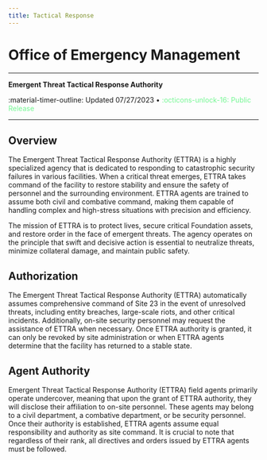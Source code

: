 ```yaml
---
title: Tactical Response
---
```


<div class="centered-text" markdown>

# Office of Emergency Management
----
**Emergent Threat Tactical Response Authority**

:material-timer-outline: Updated 07/27/2023 • <span style="color:rgb(116, 247, 147)">:octicons-unlock-16: Public Release</span>

----

</div>

## Overview

The Emergent Threat Tactical Response Authority (ETTRA) is a highly specialized agency that is dedicated to responding to catastrophic security failures in various facilities. When a critical threat emerges, ETTRA takes command of the facility to restore stability and ensure the safety of personnel and the surrounding environment. ETTRA agents are trained to assume both civil and combative command, making them capable of handling complex and high-stress situations with precision and efficiency.

The mission of ETTRA is to protect lives, secure critical Foundation assets, and restore order in the face of emergent threats. The agency operates on the principle that swift and decisive action is essential to neutralize threats, minimize collateral damage, and maintain public safety.

## Authorization

The Emergent Threat Tactical Response Authority (ETTRA) automatically assumes comprehensive command of Site 23 in the event of unresolved threats, including entity breaches, large-scale riots, and other critical incidents. Additionally, on-site security personnel may request the assistance of ETTRA when necessary. Once ETTRA authority is granted, it can only be revoked by site administration or when ETTRA agents determine that the facility has returned to a stable state.

## Agent Authority

Emergent Threat Tactical Response Authority (ETTRA) field agents primarily operate undercover, meaning that upon the grant of ETTRA authority, they will disclose their affiliation to on-site personnel. These agents may belong to a civil department, a combative department, or be security personnel. Once their authority is established, ETTRA agents assume equal responsibility and authority as site command. It is crucial to note that regardless of their rank, all directives and orders issued by ETTRA agents must be followed.